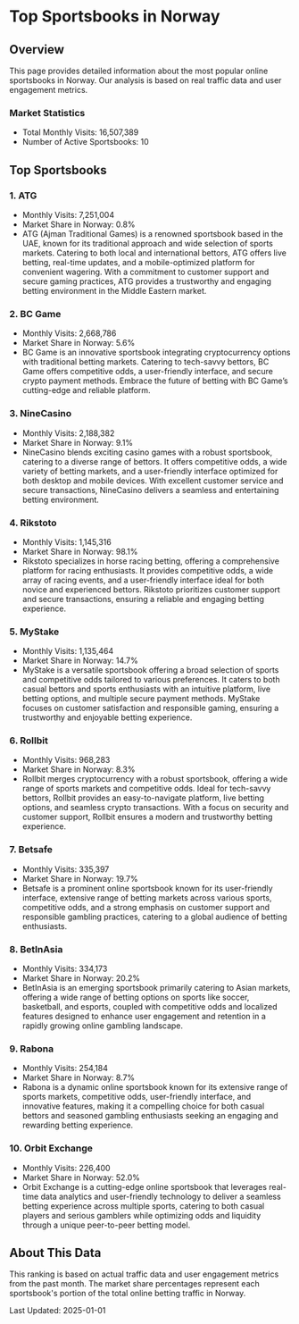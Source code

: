 # Top Sportsbooks in Norway

## Overview
This page provides detailed information about the most popular online sportsbooks in Norway. 
Our analysis is based on real traffic data and user engagement metrics.

### Market Statistics
- Total Monthly Visits: 16,507,389
- Number of Active Sportsbooks: 10

## Top Sportsbooks

### 1. ATG
- Monthly Visits: 7,251,004
- Market Share in Norway: 0.8%
-  ATG (Ajman Traditional Games) is a renowned sportsbook based in the UAE, known for its traditional approach and wide selection of sports markets. Catering to both local and international bettors, ATG offers live betting, real-time updates, and a mobile-optimized platform for convenient wagering. With a commitment to customer support and secure gaming practices, ATG provides a trustworthy and engaging betting environment in the Middle Eastern market.

### 2. BC Game
- Monthly Visits: 2,668,786
- Market Share in Norway: 5.6%
-  BC Game is an innovative sportsbook integrating cryptocurrency options with traditional betting markets. Catering to tech-savvy bettors, BC Game offers competitive odds, a user-friendly interface, and secure crypto payment methods. Embrace the future of betting with BC Game’s cutting-edge and reliable platform.

### 3. NineCasino
- Monthly Visits: 2,188,382
- Market Share in Norway: 9.1%
-  NineCasino blends exciting casino games with a robust sportsbook, catering to a diverse range of bettors. It offers competitive odds, a wide variety of betting markets, and a user-friendly interface optimized for both desktop and mobile devices. With excellent customer service and secure transactions, NineCasino delivers a seamless and entertaining betting environment.

### 4. Rikstoto
- Monthly Visits: 1,145,316
- Market Share in Norway: 98.1%
-  Rikstoto specializes in horse racing betting, offering a comprehensive platform for racing enthusiasts. It provides competitive odds, a wide array of racing events, and a user-friendly interface ideal for both novice and experienced bettors. Rikstoto prioritizes customer support and secure transactions, ensuring a reliable and engaging betting experience.

### 5. MyStake
- Monthly Visits: 1,135,464
- Market Share in Norway: 14.7%
-  MyStake is a versatile sportsbook offering a broad selection of sports and competitive odds tailored to various preferences. It caters to both casual bettors and sports enthusiasts with an intuitive platform, live betting options, and multiple secure payment methods. MyStake focuses on customer satisfaction and responsible gaming, ensuring a trustworthy and enjoyable betting experience.

### 6. Rollbit
- Monthly Visits: 968,283
- Market Share in Norway: 8.3%
-  Rollbit merges cryptocurrency with a robust sportsbook, offering a wide range of sports markets and competitive odds. Ideal for tech-savvy bettors, Rollbit provides an easy-to-navigate platform, live betting options, and seamless crypto transactions. With a focus on security and customer support, Rollbit ensures a modern and trustworthy betting experience.

### 7. Betsafe
- Monthly Visits: 335,397
- Market Share in Norway: 19.7%
- Betsafe is a prominent online sportsbook known for its user-friendly interface, extensive range of betting markets across various sports, competitive odds, and a strong emphasis on customer support and responsible gambling practices, catering to a global audience of betting enthusiasts.

### 8. BetInAsia
- Monthly Visits: 334,173
- Market Share in Norway: 20.2%
- BetInAsia is an emerging sportsbook primarily catering to Asian markets, offering a wide range of betting options on sports like soccer, basketball, and esports, coupled with competitive odds and localized features designed to enhance user engagement and retention in a rapidly growing online gambling landscape.

### 9. Rabona
- Monthly Visits: 254,184
- Market Share in Norway: 8.7%
- Rabona is a dynamic online sportsbook known for its extensive range of sports markets, competitive odds, user-friendly interface, and innovative features, making it a compelling choice for both casual bettors and seasoned gambling enthusiasts seeking an engaging and rewarding betting experience.

### 10. Orbit Exchange
- Monthly Visits: 226,400
- Market Share in Norway: 52.0%
- Orbit Exchange is a cutting-edge online sportsbook that leverages real-time data analytics and user-friendly technology to deliver a seamless betting experience across multiple sports, catering to both casual players and serious gamblers while optimizing odds and liquidity through a unique peer-to-peer betting model.


## About This Data
This ranking is based on actual traffic data and user engagement metrics from the past month. 
The market share percentages represent each sportsbook's portion of the total online betting traffic in Norway.

Last Updated: 2025-01-01
